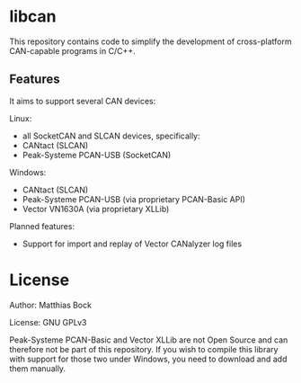 # libcan

This repository contains code to simplify the development of cross-platform CAN-capable programs in C/C++.

## Features
It aims to support several CAN devices:

Linux:
  * all SocketCAN and SLCAN devices, specifically:
  * CANtact (SLCAN)
  * Peak-Systeme PCAN-USB (SocketCAN)

Windows:
  * CANtact (SLCAN)
  * Peak-Systeme PCAN-USB (via proprietary PCAN-Basic API)
  * Vector VN1630A (via proprietary XLLib)

Planned features:
* Support for import and replay of Vector CANalyzer log files

# License

Author: Matthias Bock

License: GNU GPLv3

Peak-Systeme PCAN-Basic and Vector XLLib are not Open Source
and can therefore not be part of this repository.
If you wish to compile this library with support for those two under Windows,
you need to download and add them manually.
